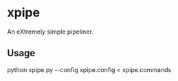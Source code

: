 # xpipe
An eXtremely simple pipeliner.

## Usage
python xpipe.py --config xpipe.config < xpipe.commands
